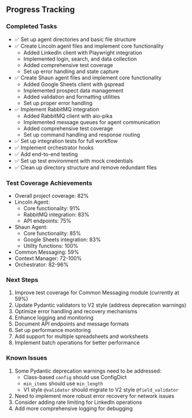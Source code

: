 ## Progress Tracking

### Completed Tasks
- ✅ Set up agent directories and basic file structure
- ✅ Create Lincoln agent files and implement core functionality
  - Added LinkedIn client with Playwright integration
  - Implemented login, search, and data collection
  - Added comprehensive test coverage
  - Set up error handling and state capture
- ✅ Create Shaun agent files and implement core functionality
  - Added Google Sheets client with gspread
  - Implemented prospect data management
  - Added validation and formatting utilities
  - Set up proper error handling
- ✅ Implement RabbitMQ integration
  - Added RabbitMQ client with aio-pika
  - Implemented message queues for agent communication
  - Added comprehensive test coverage
  - Set up command handling and response routing
- ✅ Set up integration tests for full workflow
- ✅ Implement orchestrator hooks
- ✅ Add end-to-end testing
- ✅ Set up test environment with mock credentials
- ✅ Clean up directory structure and remove redundant files

### Test Coverage Achievements
- Overall project coverage: 82%
- Lincoln Agent:
  - Core functionality: 91%
  - RabbitMQ integration: 83%
  - API endpoints: 75%
- Shaun Agent:
  - Core functionality: 85%
  - Google Sheets integration: 83%
  - Utility functions: 100%
- Common Messaging: 59%
- Context Manager: 72-100%
- Orchestrator: 82-96%

### Next Steps
1. Improve test coverage for Common Messaging module (currently at 59%)
2. Update Pydantic validators to V2 style (address deprecation warnings)
3. Optimize error handling and recovery mechanisms
4. Enhance logging and monitoring
5. Document API endpoints and message formats
6. Set up performance monitoring
7. Add support for multiple spreadsheets and worksheets
8. Implement batch operations for better performance

### Known Issues
1. Some Pydantic deprecation warnings need to be addressed:
   - Class-based `config` should use ConfigDict
   - `min_items` should use `min_length`
   - V1 style `@validator` should migrate to V2 style `@field_validator`
2. Need to implement more robust error recovery for network issues
3. Consider adding rate limiting for LinkedIn operations
4. Add more comprehensive logging for debugging 
